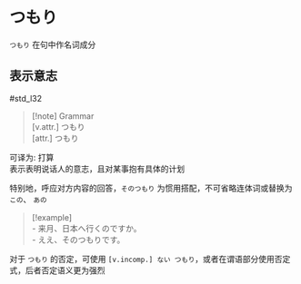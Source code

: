 # つもり

`つもり` 在句中作名词成分  

## 表示意志  

 #std_l32  
> [!note] Grammar  
> [v.attr.] つもり  
> [attr.] つもり  

可译为: 打算  
表示表明说话人的意志，且对某事抱有具体的计划  

特别地，呼应对方内容的回答，`そのつもり` 为惯用搭配，不可省略连体词或替换为 `この`、 `あの`  
> [!example]  
> \- 来月、日本へ行くのですか。  
> \- ええ、そのつもりです。  

对于 `つもり` 的否定，可使用 `[v.incomp.] ない つもり`，或者在谓语部分使用否定式，后者否定语义更为强烈  